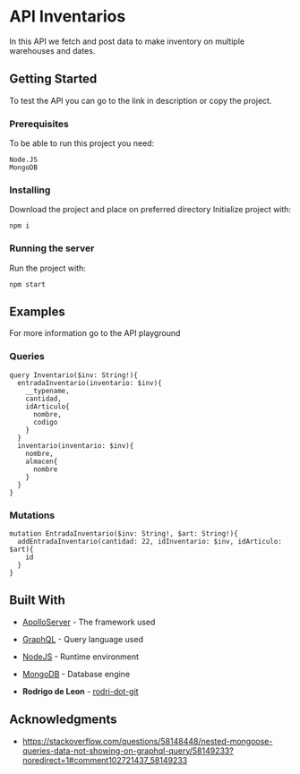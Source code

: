 # API Inventarios

In this API we fetch and post data to make inventory on multiple warehouses and dates.

## Getting Started

To test the API you can go to the link in description or copy the project.

### Prerequisites

To be able to run this project you need:

```
Node.JS
MongoDB
```

### Installing

Download the project and place on preferred directory
Initialize project with:

```
npm i
```

### Running the server

Run the project with:

```
npm start
```

## Examples
For more information go to the API playground

### Queries

```
query Inventario($inv: String!){
  entradaInventario(inventario: $inv){
    __typename,
    cantidad,
    idArticulo{
      nombre,
      codigo
    }
  }
  inventario(inventario: $inv){
    nombre,
    almacen{
      nombre
    }
  }
}
```

### Mutations

```
mutation EntradaInventario($inv: String!, $art: String!){
  addEntradaInventario(cantidad: 22, idInventario: $inv, idArticulo: $art){
    id
  }
}
```

## Built With

* [ApolloServer](https://www.apollographql.com/docs/apollo-server/) - The framework used
* [GraphQL](https://graphql.org) - Query language used
* [NodeJS](https://nodejs.org) - Runtime environment
* [MongoDB](https://www.mongodb.com) - Database engine

* **Rodrigo de Leon** - [rodri-dot-git](https://github.com/rodri-dot-git)

## Acknowledgments

* https://stackoverflow.com/questions/58148448/nested-mongoose-queries-data-not-showing-on-graphql-query/58149233?noredirect=1#comment102721437_58149233
